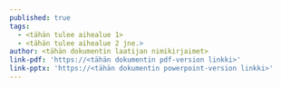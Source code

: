 ```yaml
---
published: true
tags:
  - <tähän tulee aihealue 1>
  - <tähän tulee aihealue 2 jne.>
author: <tähän dokumentin laatijan nimikirjaimet>
link-pdf: 'https://<tähän dokumentin pdf-version linkki>'
link-pptx: 'https://<tähän dokumentin powerpoint-version linkki>'
---
```

